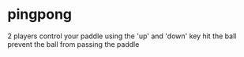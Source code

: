 # pingpong
2 players
control your paddle using the 'up' and 'down' key
hit the ball
prevent the ball from passing the paddle

